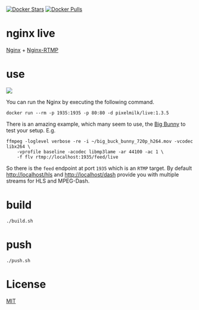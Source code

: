 [![Docker Stars](https://img.shields.io/docker/stars/pixelmilk/live.svg)](https://hub.docker.com/r/pixelmilk/live/) [![Docker Pulls](https://img.shields.io/docker/pulls/pixelmilk/live.svg)](https://hub.docker.com/r/pixelmilk/live/)

# nginx live

[Nginx](http://nginx.org) + [Nginx-RTMP](https://github.com/arut/nginx-rtmp-module)

# use

[![](https://badge.imagelayers.io/pixelmilk/live:1.3.5.svg)](https://imagelayers.io/?images=pixelmilk/live:1.3.5)

You can run the Nginx by executing the following command.

```
docker run --rm -p 1935:1935 -p 80:80 -d pixelmilk/live:1.3.5
```

There is an amazing example, which many seem to use, the [Big Bunny](https://peach.blender.org/download/) to test your setup. E.g.

```
ffmpeg -loglevel verbose -re -i ~/big_buck_bunny_720p_h264.mov -vcodec libx264 \ 
    -vprofile baseline -acodec libmp3lame -ar 44100 -ac 1 \
    -f flv rtmp://localhost:1935/feed/live
```

So there is the `feed` endpoint at port `1935` which is an `RTMP` target. By default [http://localhost/hls](http://localhost/hls) and [http://localhost/dash](http://localhost/hls) provide you with multiple streams for HLS and MPEG-Dash.

# build

```
./build.sh
```

# push

```
./push.sh
```

# License
[MIT](/LICENSE)